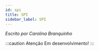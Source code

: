 ```yaml
---
id: spi
title: SPI
sidebar_label: SPI
---
```


*Escrito por Carolina Branquinho*

:::caution Atenção
Em desenvolvimento!
:::